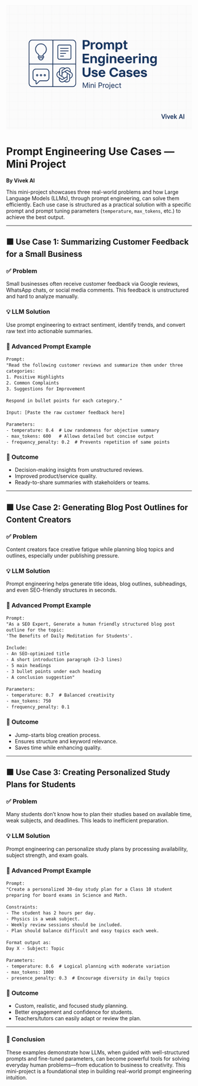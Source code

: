 <p align="center">
  <img src="banner.png" alt="Prompt Engineering Use Cases Banner" width="800"/>
</p>

# Prompt Engineering Use Cases — Mini Project

**By Vivek AI**

This mini-project showcases three real-world problems and how Large Language Models (LLMs), through prompt engineering, can solve them efficiently. Each use case is structured as a practical solution with a specific prompt and prompt tuning parameters (`temperature`, `max_tokens`, etc.) to achieve the best output.

---

## 🟩 Use Case 1: Summarizing Customer Feedback for a Small Business

### ✅ Problem
Small businesses often receive customer feedback via Google reviews, WhatsApp chats, or social media comments. This feedback is unstructured and hard to analyze manually.

### 💡 LLM Solution
Use prompt engineering to extract sentiment, identify trends, and convert raw text into actionable summaries.

### 🧠 Advanced Prompt Example
```plaintext
Prompt:
"Read the following customer reviews and summarize them under three categories:
1. Positive Highlights
2. Common Complaints
3. Suggestions for Improvement

Respond in bullet points for each category."

Input: [Paste the raw customer feedback here]

Parameters:
- temperature: 0.4  # Low randomness for objective summary
- max_tokens: 600   # Allows detailed but concise output
- frequency_penalty: 0.2  # Prevents repetition of same points

```

### 🎯 Outcome

- Decision-making insights from unstructured reviews.
- Improved product/service quality.
- Ready-to-share summaries with stakeholders or teams.

---

## 🟩  Use Case 2: Generating Blog Post Outlines for Content Creators

### ✅ Problem
Content creators face creative fatigue while planning blog topics and outlines, especially under publishing pressure.

### 💡 LLM Solution
Prompt engineering helps generate title ideas, blog outlines, subheadings, and even SEO-friendly structures in seconds.

### 🧠 Advanced Prompt Example
```plaintext
Prompt:
"As a SEO Expert, Generate a human friendly structured blog post outline for the topic:
'The Benefits of Daily Meditation for Students'. 

Include:
- An SEO-optimized title
- A short introduction paragraph (2–3 lines)
- 5 main headings
- 3 bullet points under each heading
- A conclusion suggestion"

Parameters:
- temperature: 0.7  # Balanced creativity
- max_tokens: 750
- frequency_penalty: 0.1

```

### 🎯 Outcome

- Jump-starts blog creation process.
- Ensures structure and keyword relevance.
- Saves time while enhancing quality.

---

## 🟩  Use Case 3: Creating Personalized Study Plans for Students

### ✅ Problem
Many students don’t know how to plan their studies based on available time, weak subjects, and deadlines. This leads to inefficient preparation.

### 💡 LLM Solution
Prompt engineering can personalize study plans by processing availability, subject strength, and exam goals.

### 🧠 Advanced Prompt Example
```plaintext
Prompt:
"Create a personalized 30-day study plan for a Class 10 student preparing for board exams in Science and Math. 

Constraints:
- The student has 2 hours per day.
- Physics is a weak subject.
- Weekly review sessions should be included.
- Plan should balance difficult and easy topics each week.

Format output as:
Day X - Subject: Topic

Parameters:
- temperature: 0.6  # Logical planning with moderate variation
- max_tokens: 1000
- presence_penalty: 0.3  # Encourage diversity in daily topics

```

### 🎯 Outcome

- Custom, realistic, and focused study planning.
- Better engagement and confidence for students.
- Teachers/tutors can easily adapt or review the plan.

---

### 📌 Conclusion

These examples demonstrate how LLMs, when guided with well-structured prompts and fine-tuned parameters, can become powerful tools for solving everyday human problems—from education to business to creativity. This mini-project is a foundational step in building real-world prompt engineering intuition.
    

    

    
